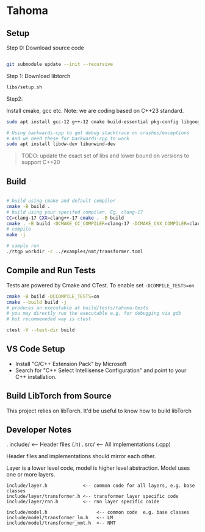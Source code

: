 # Tahoma


## Setup


Step 0: Download source code

```bash

git submodule update --init --recursive
```


Step 1: Download libtorch

```bash
libs/setup.sh
```

Step2:

Install cmake, gcc etc. Note: we are coding based on C++23 standard.

```bash
sudo apt install gcc-12 g++-12 cmake build-essential pkg-config libgoogle-perftools-dev

# Using backwards-cpp to get debug stacktrace on crashes/exceptions
# And we need these for backwards-cpp to work
sudo apt install libdw-dev libunwind-dev
```

> TODO: update the exact set of libs and lower bound on versions to support C++20


## Build

```bash

# build using cmake and default compiler
cmake -B build .
# build using your specifed compiler. Eg. clang-17
CC=clang-17 CXX=clang++-17 cmake . -B build
cmake . -B build -DCMAKE_CC_COMPILER=clang-17 -DCMAKE_CXX_COMPILER=clang++17 .
# compile
make -j

# sample run
./rtgp workdir -c ../examples/nmt/transformer.toml

```

## Compile and Run Tests

Tests are powered by Cmake and CTest. To enable set `-DCOMPILE_TESTS=on`

```bash
cmake -B build -DCCOMPILE_TESTS=on
cmake --build build -j
# produces an executable at build/tests/tahoma-tests
# you may directly run the executable e.g. for debugging via gdb
# but recommeneded way is ctest

ctest -V --test-dir build
```

## VS Code Setup

* Install "C/C++ Extension Pack" by Microsoft
* Search for "C++ Select Intellisense Configuration" and point to your C++ installation.

## Build LibTorch from Source

This project relies on libTorch. It'd be useful to know how to build libTorch


## Developer Notes

. include/ <-- Header files (.h)
. src/   <--  All implementations (.cpp)

Header files and implementations should mirror each other.

Layer is a lower level code, model is higher level abstraction. Model uses one or more layers.


```
include/layer.h             <-- common code for all layers, e.g. base classes
include/layer/transformer.h <-- transformer layer specific code
include/layer/rnn.h         <-- rnn layer specific coide

include/model.h                  <-- common code  e.g. base classes
include/model/transformer_lm.h   <-- LM
include/model/transformer_nmt.h  <-- NMT

```

